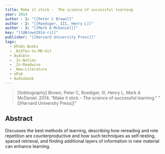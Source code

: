 ```yaml
---
title: Make it stick -  The science of successful learning
year: 2014
author - 1: "[[Peter C Brown]]"
author - 2: "[[Roediger, III, Henry L]]"
author - 3: "[[Mark A McDaniel]]"
key: "[[@Brown2014-ri]]"
publisher: "[[Harvard University Press]]"
tags:
  - EPubs-Books
  - _BibTex-to-MD-Git
  - Audible
  - _In-Notion
  - _In-Readwise
  - _New-Literature
  - ePub
  - Audiobook
---
```


> [!bibliography]
> Brown, Peter C, Roediger, III, Henry L, Mark A McDaniel. 2014. “Make it stick -  The science of successful learning.” "[[Harvard University Press]]"

## Abstract
Discusses the best methods of learning, describing how rereading and rote repetition are counterproductive and how such techniques as self-testing, spaced retrieval, and finding additional layers of information in new material can enhance learning.